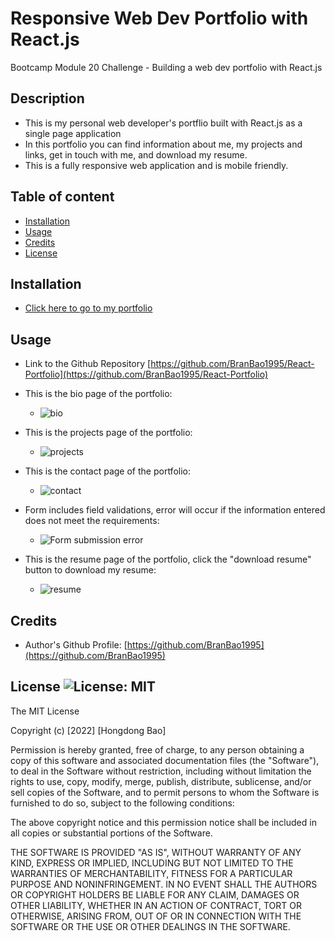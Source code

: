 # Responsive Web Dev Portfolio with React.js

Bootcamp Module 20 Challenge - Building a web dev portfolio with React.js

## Description

- This is my personal web developer's portflio built with React.js as a single page application
- In this portfolio you can find information about me, my projects and links, get in touch with me, and download my resume.
- This is a fully responsive web application and is mobile friendly.

## Table of content

- [Installation](#installation)
- [Usage](#usage)
- [Credits](#credits)
- [License](#license)

## Installation

- [Click here to go to my portfolio](https://branbao1995.github.io/React-Portfolio/)

## Usage

- Link to the Github Repository [https://github.com/BranBao1995/React-Portfolio](https://github.com/BranBao1995/React-Portfolio)

- This is the bio page of the portfolio:

  - ![bio](./images/about-page.JPG)

- This is the projects page of the portfolio:

  - ![projects](./images/projects-page.JPG)

- This is the contact page of the portfolio:

  - ![contact](./images/contact-page.JPG)

- Form includes field validations, error will occur if the information entered does not meet the requirements:

  - ![Form submission error](./images/contact-page-form-error.JPG)

- This is the resume page of the portfolio, click the "download resume" button to download my resume:

  - ![resume](./images/resume-page.JPG)

## Credits

- Author's Github Profile: [https://github.com/BranBao1995](https://github.com/BranBao1995)

## License ![License: MIT](https://img.shields.io/badge/License-MIT-yellow.svg)

The MIT License

Copyright (c) [2022] [Hongdong Bao]

Permission is hereby granted, free of charge, to any person obtaining a copy
of this software and associated documentation files (the "Software"), to deal
in the Software without restriction, including without limitation the rights
to use, copy, modify, merge, publish, distribute, sublicense, and/or sell
copies of the Software, and to permit persons to whom the Software is
furnished to do so, subject to the following conditions:

The above copyright notice and this permission notice shall be included in all
copies or substantial portions of the Software.

THE SOFTWARE IS PROVIDED "AS IS", WITHOUT WARRANTY OF ANY KIND, EXPRESS OR
IMPLIED, INCLUDING BUT NOT LIMITED TO THE WARRANTIES OF MERCHANTABILITY,
FITNESS FOR A PARTICULAR PURPOSE AND NONINFRINGEMENT. IN NO EVENT SHALL THE
AUTHORS OR COPYRIGHT HOLDERS BE LIABLE FOR ANY CLAIM, DAMAGES OR OTHER
LIABILITY, WHETHER IN AN ACTION OF CONTRACT, TORT OR OTHERWISE, ARISING FROM,
OUT OF OR IN CONNECTION WITH THE SOFTWARE OR THE USE OR OTHER DEALINGS IN THE
SOFTWARE.
